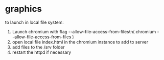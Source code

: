 # graphics
to launch in local file system:
1. Launch chromium with flag --allow-file-access-from-files\n(	chromium --allow-file-access-from-files	)
2. open local file index.html in the chromium instance
to add to server
1. add files to the /srv folder
2. restart the httpd if necessary
